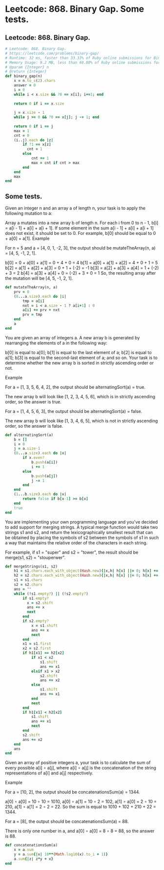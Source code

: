 # Leetcode: 868. Binary Gap. Some tests.


## Leetcode: 868. Binary Gap.

```Ruby
# Leetcode: 868. Binary Gap.
# https://leetcode.com/problems/binary-gap/
# Runtime: 32 ms, faster than 33.33% of Ruby online submissions for Binary Gap.
# Memory Usage: 9.2 MB, less than 60.00% of Ruby online submissions for Binary Gap.
# @param {Integer} n
# @return {Integer}
def binary_gap(n)
    x = n.to_s(2).chars
    answer = 0
    i = 0
    while i < x.size && ?0 == x[i]; i+=1; end
    
    return 0 if i == x.size
    
    j = x.size - 1
    while j >= 0 && ?0 == x[j]; j -= 1; end
    
    return 0 if i == j
    max = 1
    cnt = 0
    (i..j).each do |z|
        if ?1 == x[z]
          cnt = 1  
        else
            cnt += 1
            max = cnt if cnt > max
        end
    end
    max
end
```
## Some tests.

Given an integer n and an array a of length n, your task is to apply the following mutation to a:

Array a mutates into a new array b of length n.
For each i from 0 to n - 1, b[i] = a[i - 1] + a[i] + a[i + 1].
If some element in the sum a[i - 1] + a[i] + a[i + 1] does not exist, it should be set to 0. For example, b[0] should be equal to 0 + a[0] + a[1].
Example

For n = 5 and a = [4, 0, 1, -2, 3], the output should be mutateTheArray(n, a) = [4, 5, -1, 2, 1].

b[0] = 0 + a[0] + a[1] = 0 + 4 + 0 = 4
b[1] = a[0] + a[1] + a[2] = 4 + 0 + 1 = 5
b[2] = a[1] + a[2] + a[3] = 0 + 1 + (-2) = -1
b[3] = a[2] + a[3] + a[4] = 1 + (-2) + 3 = 2
b[4] = a[3] + a[4] + 0 = (-2) + 3 + 0 = 1
So, the resulting array after the mutation will be [4, 5, -1, 2, 1].

```Ruby
def mutateTheArray(n, a)
    prv = 0
    (0...a.size).each do |i|
        tmp = a[i]
        nxt = i < a.size - 1 ? a[i+1] : 0
        a[i] += prv + nxt
        prv = tmp
    end
    a
end
```

You are given an array of integers a. A new array b is generated by rearranging the elements of a in the following way:

b[0] is equal to a[0];
b[1] is equal to the last element of a;
b[2] is equal to a[1];
b[3] is equal to the second-last element of a;
and so on.
Your task is to determine whether the new array b is sorted in strictly ascending order or not.

Example

For a = [1, 3, 5, 6, 4, 2], the output should be alternatingSort(a) = true.

The new array b will look like [1, 2, 3, 4, 5, 6], which is in strictly ascending order, so the answer is true.

For a = [1, 4, 5, 6, 3], the output should be alternatingSort(a) = false.

The new array b will look like [1, 3, 4, 6, 5], which is not in strictly ascending order, so the answer is false.

```Ruby
def alternatingSort(a)
    b = []
    i = 0
    j = a.size-1
    (0...a.size).each do |x|
        if x.even?
            b.push(a[i])
            i += 1
        else
            b.push(a[j])
            j -= 1
        end
    end
    (1...b.size).each do |x|
        return false if b[x-1] >= b[x]
    end
    true
end
```

You are implementing your own programming language and you've decided to add support for merging strings. A typical merge function would take two strings s1 and s2, and return the lexicographically smallest result that can be obtained by placing the symbols of s2 between the symbols of s1 in such a way that maintains the relative order of the characters in each string.

For example, if s1 = "super" and s2 = "tower", the result should be merge(s1, s2) = "stouperwer".

```Ruby
def mergeStrings(s1, s2)
    h1 = s1.chars.each_with_object(Hash.new){|x,h| h[x] ||= 0; h[x] += 1}
    h2 = s2.chars.each_with_object(Hash.new){|x,h| h[x] ||= 0; h[x] += 1}
    s1 = s1.chars
    s2 = s2.chars
    ans = ""
    while (!s1.empty?) || (!s2.empty?)
        if s1.empty?
          x = s2.shift
          ans += x
          next
        end
        if s2.empty?
            x = s1.shift
            ans += x
            next
        end
        x1 = s1.first
        x2 = s2.first
        if h1[x1] == h2[x2]
            if x1 < x2
                s1.shift
                ans += x1
            elsif x1 > x2
                s2.shift
                ans += x2
            else
                s1.shift
                ans += x1
            end
            next
        end
        if h1[x1] < h2[x2]
            s1.shift
            ans += x1
            next
        end
        s2.shift
        ans += x2
    end
    ans 
end

```

Given an array of positive integers a, your task is to calculate the sum of every possible a[i] ∘ a[j], where a[i] ∘ a[j] is the concatenation of the string representations of a[i] and a[j] respectively.

Example

For a = [10, 2], the output should be concatenationsSum(a) = 1344.

a[0] ∘ a[0] = 10 ∘ 10 = 1010,
a[0] ∘ a[1] = 10 ∘ 2 = 102,
a[1] ∘ a[0] = 2 ∘ 10 = 210,
a[1] ∘ a[1] = 2 ∘ 2 = 22.
So the sum is equal to 1010 + 102 + 210 + 22 = 1344.

For a = [8], the output should be concatenationsSum(a) = 88.

There is only one number in a, and a[0] ∘ a[0] = 8 ∘ 8 = 88, so the answer is 88.

```Ruby
def concatenationsSum(a)
    x = a.sum
    y = a.sum{|x| 10**(Math.log10(x).to_i + 1)}
    a.sum{|z| z*y + x}
end
```